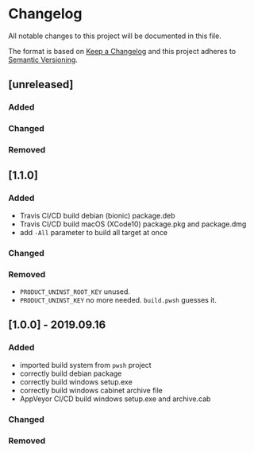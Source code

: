 # Changelog

All notable changes to this project will be documented in this file.

The format is based on [Keep a Changelog](http://keepachangelog.com/en/1.0.0/)
and this project adheres to [Semantic Versioning](http://semver.org/spec/v2.0.0.html).

## [unreleased]

### Added

### Changed

### Removed

## [1.1.0]

### Added

-   Travis CI/CD build debian (bionic) package.deb
-   Travis CI/CD build macOS (XCode10) package.pkg and package.dmg
-   add `-All` parameter to build all target at once

### Changed

### Removed

-   `PRODUCT_UNINST_ROOT_KEY` unused.
-   `PRODUCT_UNINST_KEY` no more needed. `build.pwsh` guesses it.

## [1.0.0] - 2019.09.16

### Added

-   imported build system from `pwsh` project
-   correctly build debian package
-   correctly build windows setup.exe
-   correctly build windows cabinet archive file
-   AppVeyor CI/CD build windows setup.exe and archive.cab

### Changed

### Removed
